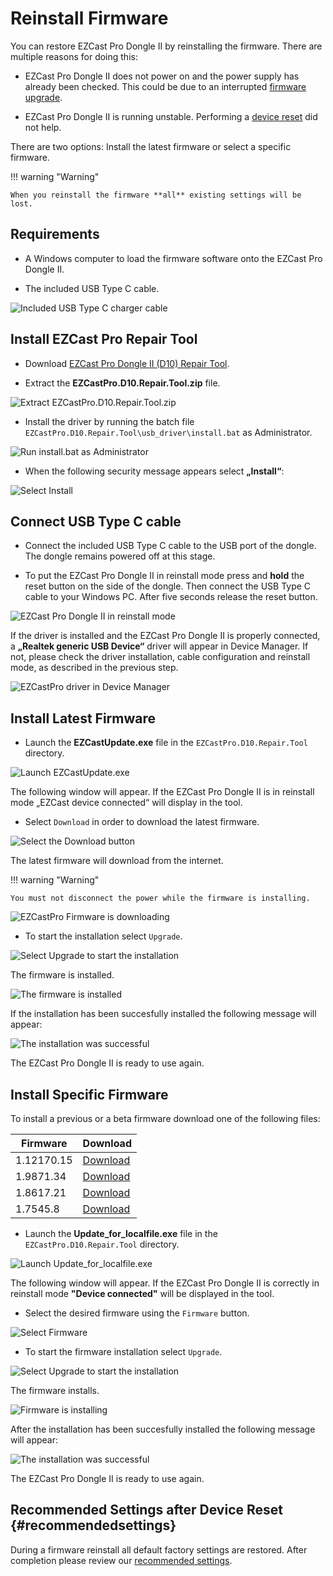 # Reinstall Firmware

You can restore EZCast Pro Dongle II by reinstalling the firmware. There are multiple reasons for doing this:

* EZCast Pro Dongle II does not power on and the power supply has already been checked. This could be due to an interrupted [firmware upgrade](firmware-upgrade.md).

* EZCast Pro Dongle II is running unstable. Performing a [device reset](reset.md) did not help.

There are two options: Install the latest firmware or select a specific firmware.

!!! warning "Warning"
    
	When you reinstall the firmware **all** existing settings will be lost.

## Requirements

* A Windows computer to load the firmware software onto the EZCast Pro Dongle II.

* The included USB Type C cable.

![Included USB Type C charger cable](/assets/img/USB-TypeC-Cable.png)

## Install EZCast Pro Repair Tool

* Download [EZCast Pro Dongle II (D10) Repair Tool](https://download.stueber.de/doc/de/ezcastpro/repair_tools/EZCastPro.D10.Repair.Tool.zip).

* Extract the **EZCastPro.D10.Repair.Tool.zip** file.

![Extract EZCastPro.D10.Repair.Tool.zip](/assets/img/D10.Repair_Tool_Extract.png) 

* Install the driver by running the batch file `EZCastPro.D10.Repair.Tool\usb_driver\install.bat` as Administrator.

![Run install.bat as Administrator](/assets/img/D10.install.bat.png)

* When the following security message appears select **„Install“**:

![Select Install](/assets/img/EZCastPro_Upgrade_Tool_Driver.Install.png)

## Connect USB Type C cable

* Connect the included USB Type C cable to the USB port of the dongle. The dongle remains powered off at this stage.

* To put the EZCast Pro Dongle II in reinstall mode press and **hold** the reset button on the side of the dongle. Then connect the USB Type C cable to your Windows PC. After five seconds release the reset button.

![EZCast Pro Dongle II in reinstall mode](/assets/img/ProII-Press-Reset-Button.jpg)

If the driver is installed and the EZCast Pro Dongle II is properly connected, a **„Realtek generic USB Device“** driver will appear in Device Manager. If not, please check the driver installation, cable configuration and reinstall mode, as described in the previous step.

![EZCastPro driver in Device Manager](/assets/img/EZCastPro_Driver.png)

## Install Latest Firmware

* Launch the **EZCastUpdate.exe** file in the `EZCastPro.D10.Repair.Tool` directory.

![Launch EZCastUpdate.exe](/assets/img/D10.Repair_Tool_Update.exe.png)

The following window will appear. If the EZCast Pro Dongle II is in reinstall mode „EZCast device connected“ will display in the tool.

* Select `Download` in order to download the latest firmware.

![Select the Download button](/assets/img/EZCastUpdate.DeviceConnected.jpg)

The latest firmware will download from the internet.

!!! warning "Warning"

    You must not disconnect the power while the firmware is installing.

![EZCastPro Firmware is downloading](/assets/img/EZCastUpdate.Firmware.Downloading.jpg)

* To start the installation select `Upgrade`.

![Select Upgrade to start the installation](/assets/img/EZCastUpdate.Upgrade.jpg)

The firmware is installed.

![The firmware is installed](/assets/img/EZCastUpdate.Firmware.Updating.jpg)

If the installation has been succesfully installed the following message will appear:

![The installation was successful](/assets/img/EZCastUpdate_Upgrade.Success.jpg)

The EZCast Pro Dongle II is ready to use again.

## Install Specific Firmware

To install a previous or a beta firmware download one of the following files:

Firmware                       | Download
------------------------- | ------------
1.12170.15 | [Download](https://download.stueber.de/doc/de/ezcastpro/firmwares/D10/D10_1.12170.15.gz)
1.9871.34 | [Download](https://download.stueber.de/doc/de/ezcastpro/firmwares/D10/D10_1.9871.34.gz)
1.8617.21 | [Download](https://download.stueber.de/doc/de/ezcastpro/firmwares/D10/D10_1.8617.21.gz)
1.7545.8 | [Download](https://download.stueber.de/doc/de/ezcastpro/firmwares/D10/D10_1.7545.8.gz)


* Launch the **Update_for_localfile.exe** file in the `EZCastPro.D10.Repair.Tool` directory.

![Launch Update_for_localfile.exe](/assets/img/D10.localfile.exe.png)

The following window will appear. If the EZCast Pro Dongle II is correctly in reinstall mode **"Device connected"** will be displayed in the tool.

* Select the desired firmware using the `Firmware` button.

![Select Firmware](/assets/img/EZCastUpdate.SelectFirmware.png)

* To start the firmware installation select `Upgrade`.

![Select Upgrade to start the installation](/assets/img/EZCastUpdate.Upgrade.jpg)

The firmware installs.

![Firmware is installing](/assets/img/EZCastUpdate.Firmware.localfile.Updating.jpg)

After the installation has been succesfully installed the following message will appear:

![The installation was successful](/assets/img/EZCastUpdate_localfile.Upgrade.Success.jpg)

The EZCast Pro Dongle II is ready to use again.

## Recommended Settings after Device Reset {#recommendedsettings}

During a firmware reinstall all default factory settings are restored. After completion please review our [recommended settings](reset.md#recommendedsettings).

